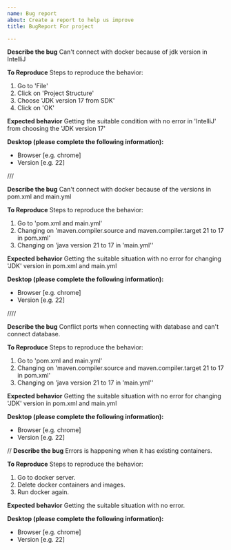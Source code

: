 ```yaml
---
name: Bug report
about: Create a report to help us improve
title: BugReport For project

---
```


**Describe the bug**
Can't connect with docker because of jdk version in IntelliJ

**To Reproduce**
Steps to reproduce the behavior:
1. Go to 'File'
2. Click on 'Project Structure'
3. Choose  'JDK version 17 from SDK'
4. Click on 'OK'

**Expected behavior**
Getting the suitable condition with no error in 'IntelliJ' from choosing the 'JDK version 17'

**Desktop (please complete the following information):**
- Browser [e.g. chrome]
- Version [e.g. 22]


///

**Describe the bug**
Can't connect with docker because of the versions in pom.xml and main.yml

**To Reproduce**
Steps to reproduce the behavior:
1. Go to 'pom.xml and main.yml'
2. Changing on 'maven.compiler.source and maven.compiler.target 21 to 17 in pom.xml'
3. Changing on 'java version 21 to 17 in 'main.yml''

**Expected behavior**
Getting the suitable situation with no error for changing 'JDK' version in pom.xml and main.yml

**Desktop (please complete the following information):**
 - Browser [e.g. chrome]
 - Version [e.g. 22]

////

**Describe the bug**
Conflict ports when connecting with database and can't connect database.

**To Reproduce**
Steps to reproduce the behavior:
1. Go to 'pom.xml and main.yml'
2. Changing on 'maven.compiler.source and maven.compiler.target 21 to 17 in pom.xml'
3. Changing on 'java version 21 to 17 in 'main.yml''

**Expected behavior**
Getting the suitable situation with no error for changing 'JDK' version in pom.xml and main.yml

**Desktop (please complete the following information):**
- Browser [e.g. chrome]
- Version [e.g. 22]


//
**Describe the bug**
Errors is happening when it has existing containers.

**To Reproduce**
Steps to reproduce the behavior:
1. Go to docker server.
2. Delete docker containers and images.
3. Run docker again.

**Expected behavior**
Getting the suitable situation with no error.

**Desktop (please complete the following information):**
- Browser [e.g. chrome]
- Version [e.g. 22]
